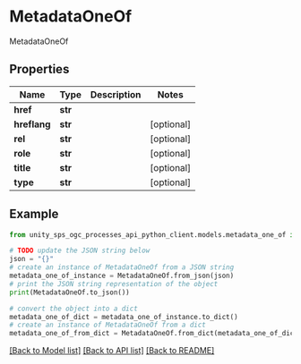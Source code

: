 # MetadataOneOf

MetadataOneOf

## Properties

Name | Type | Description | Notes
------------ | ------------- | ------------- | -------------
**href** | **str** |  |
**hreflang** | **str** |  | [optional]
**rel** | **str** |  | [optional]
**role** | **str** |  | [optional]
**title** | **str** |  | [optional]
**type** | **str** |  | [optional]

## Example

```python
from unity_sps_ogc_processes_api_python_client.models.metadata_one_of import MetadataOneOf

# TODO update the JSON string below
json = "{}"
# create an instance of MetadataOneOf from a JSON string
metadata_one_of_instance = MetadataOneOf.from_json(json)
# print the JSON string representation of the object
print(MetadataOneOf.to_json())

# convert the object into a dict
metadata_one_of_dict = metadata_one_of_instance.to_dict()
# create an instance of MetadataOneOf from a dict
metadata_one_of_from_dict = MetadataOneOf.from_dict(metadata_one_of_dict)
```
[[Back to Model list]](../README.md#documentation-for-models) [[Back to API list]](../README.md#documentation-for-api-endpoints) [[Back to README]](../README.md)
